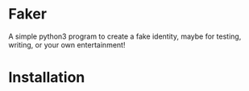 # Faker
A simple python3 program to create a fake identity, maybe for testing, writing, or your own entertainment!
# Installation
